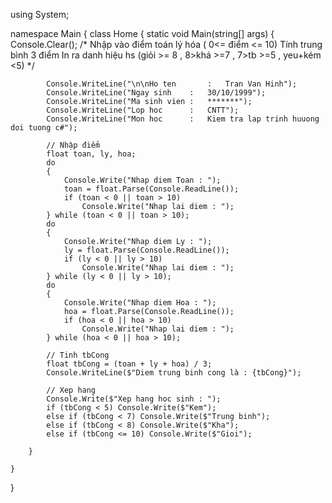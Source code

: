 ﻿using System;

namespace Main
{
    class Home
    {
        static void Main(string[] args)
        {
            Console.Clear();
            /*
            Nhập vào điểm toán lý hóa ( 0<= điểm <= 10)
            Tính trung bình 3 điểm
            In ra danh hiệu hs (giỏi >= 8 , 8>khá >=7 , 7>tb >=5 , yeu+kém <5)
            */
            
            Console.WriteLine("\n\nHo ten       :   Tran Van Hinh");
            Console.WriteLine("Ngay sinh    :   30/10/1999");
            Console.WriteLine("Ma sinh vien :   *******");
            Console.WriteLine("Lop hoc      :   CNTT");
            Console.WriteLine("Mon hoc      :   Kiem tra lap trinh huuong doi tuong c#");

            // Nhập điểm 
            float toan, ly, hoa;
            do
            {
                Console.Write("Nhap diem Toan : ");
                toan = float.Parse(Console.ReadLine());
                if (toan < 0 || toan > 10)
                    Console.Write("Nhap lai diem : ");
            } while (toan < 0 || toan > 10);
            do
            {
                Console.Write("Nhap diem Ly : ");
                ly = float.Parse(Console.ReadLine());
                if (ly < 0 || ly > 10)
                    Console.Write("Nhap lai diem : ");
            } while (ly < 0 || ly > 10);
            do
            {
                Console.Write("Nhap diem Hoa : ");
                hoa = float.Parse(Console.ReadLine());
                if (hoa < 0 || hoa > 10)
                    Console.Write("Nhap lai diem : ");
            } while (hoa < 0 || hoa > 10);

            // Tinh tbCong
            float tbCong = (toan + ly + hoa) / 3;
            Console.WriteLine($"Diem trung binh cong là : {tbCong}");

            // Xep hang
            Console.Write($"Xep hang hoc sinh : ");
            if (tbCong < 5) Console.Write($"Kem");
            else if (tbCong < 7) Console.Write($"Trung binh");
            else if (tbCong < 8) Console.Write($"Kha");
            else if (tbCong <= 10) Console.Write($"Gioi");

        }

    }
}

